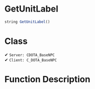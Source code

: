 # GetUnitLabel
```js	
string GetUnitLabel()
```
# Class
✔ `Server: CDOTA_BaseNPC`  
✔ `Client: C_DOTA_BaseNPC`  

# Function Description

